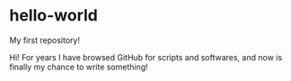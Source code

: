 # hello-world
My first repository!

Hi! For years I have browsed GitHub for scripts and softwares, and now is finally my chance to write something!
